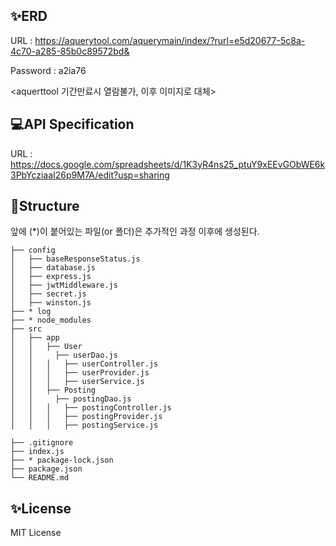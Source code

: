 ## ✨ERD 
URL : https://aquerytool.com/aquerymain/index/?rurl=e5d20677-5c8a-4c70-a285-85b0c89572bd&

Password : a2ia76

<aquerttool 기간만료시 열람불가, 이후 이미지로 대체>

## 💻API Specification 

URL : https://docs.google.com/spreadsheets/d/1K3yR4ns25_ptuY9xEEvGObWE6k3PbYcziaaI26p9M7A/edit?usp=sharing

## 📁Structure
앞에 (*)이 붙어있는 파일(or 폴더)은 추가적인 과정 이후에 생성된다.
```
├── config
│   ├── baseResponseStatus.js
│   ├── database.js
│   ├── express.js
│   ├── jwtMiddleware.js
│   ├── secret.js
│   ├── winston.js
├── * log
├── * node_modules
├── src
│   ├── app
│ 	│   ├── User
│   │     ├── userDao.js
│ 	│ 	│   ├── userController.js
│ 	│ 	│   ├── userProvider.js
│ 	│ 	│   ├── userService.js
│ 	│   ├── Posting
│   │     ├── postingDao.js
│ 	│ 	│   ├── postingController.js
│ 	│ 	│   ├── postingProvider.js
│ 	│ 	│   ├── postingService.js

├── .gitignore
├── index.js
├── * package-lock.json
├── package.json
└── README.md
```
## ✨License
MIT License

